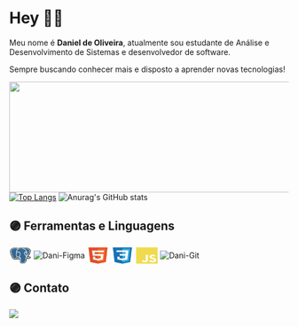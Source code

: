 
# Hey 👋🏽

Meu nome é **Daniel de Oliveira**, atualmente sou estudante de Análise e Desenvolvimento de Sistemas e desenvolvedor de software.

Sempre buscando conhecer mais e disposto a aprender novas tecnologias!

<div>
<img height="200" width="700" src="https://miro.medium.com/max/1000/1*Q5_t-R0xRs07wW1Kf8rCSw.gif" align="right"/>
</br>
</div>

</br>

<p>

[![Top Langs](https://github-readme-stats.vercel.app/api/top-langs/?username=danideoliveira&layout=compact&langs_count=5&title_color=262626&bg_color=e6e6e6&text_color=262626&border_color=5200cc)](https://github.com/anuraghazra/github-readme-stats) ![Anurag's GitHub stats](https://github-readme-stats.vercel.app/api?username=danideoliveira&title_color=262626&text_color=262626&show_icons=true&hide=prs&bg_color=e6e6e6&icon_color=5200cc&border_color=5200cc)
</p>

## 🟣 Ferramentas e Linguagens
<div style="display: inline_block">

<img align="center" alt="Dani-Postgre" height="30" width="40" src="https://raw.githubusercontent.com/devicons/devicon/9f4f5cdb393299a81125eb5127929ea7bfe42889/icons/postgresql/postgresql-original.svg">
<img align="center" alt="Dani-Figma" height="30" width="40" src="https://www.vectorlogo.zone/logos/figma/figma-icon.svg">
  <img align="center" alt="Dani-HTML" height="30" width="40" src="https://raw.githubusercontent.com/devicons/devicon/master/icons/html5/html5-original.svg">
  <img align="center" alt="Dani-CSS" height="30" width="40" src="https://raw.githubusercontent.com/devicons/devicon/master/icons/css3/css3-original.svg">
  <img align="center" alt="Dani-Js" height="30" width="40" src="https://raw.githubusercontent.com/devicons/devicon/master/icons/javascript/javascript-plain.svg">
  <img align="center" alt="Dani-Git" height="30" width="40" src="https://cdn.jsdelivr.net/gh/devicons/devicon/icons/git/git-original.svg">
</div>

## 🟣 Contato
<a href="https://www.linkedin.com/in/daniel-de-oliveira-santos-02b37b1b9/" target="_blank"><img src="https://img.shields.io/badge/-LinkedIn-%230077B5?style=for-the-badge&logo=linkedin&logoColor=white" target="_blank"></a>

